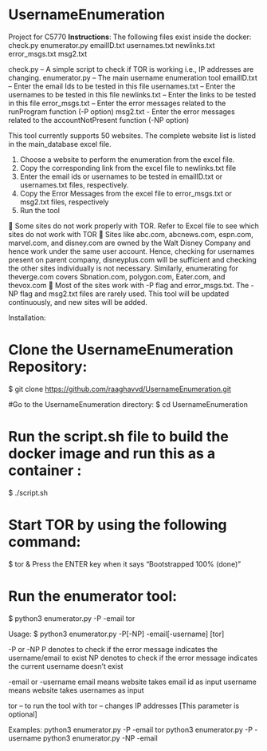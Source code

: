 # UsernameEnumeration
Project for C5770
**Instructions**:
The following files exist inside the docker:
check.py     enumerator.py     emailID.txt     usernames.txt     newlinks.txt     error_msgs.txt     msg2.txt       

check.py – A simple script to check if TOR is working i.e., IP addresses are changing.
enumerator.py – The main username enumeration tool
emailID.txt – Enter the email Ids to be tested in this file
usernames.txt – Enter the usernames to be tested in this file
newlinks.txt – Enter the links to be tested in this file
error_msgs.txt – Enter the error messages related to the runProgram function (-P option)
msg2.txt - Enter the error messages related to the accountNotPresent function (-NP option)

This tool currently supports 50 websites. The complete website list is listed in the main_database excel file. 
1.	Choose a website to perform the enumeration from the excel file.
2.	Copy the corresponding link from the excel file to newlinks.txt file
3.	Enter the email ids or usernames to be tested in emailID.txt or usernames.txt files, respectively.
4.	Copy the Error Messages from the excel file to error_msgs.txt or msg2.txt files, respectively
5.	Run the tool 

	Some sites do not work properly with TOR. Refer to Excel file to see which sites do not work with TOR
	Sites like abc.com, abcnews.com, espn.com, marvel.com, and disney.com are owned by the Walt Disney Company and hence work under the same user account. Hence, checking for usernames present on parent company, disneyplus.com will be sufficient and checking the other sites individually is not necessary. Similarly, enumerating for theverge.com covers Sbnation.com, polygon.com, Eater.com, and thevox.com
	Most of the sites work with -P flag and error_msgs.txt. The -NP flag and msg2.txt files are rarely used. This tool will be updated continuously, and new sites will be added. 




Installation:
# Clone the UsernameEnumeration Repository:
$ git clone https://github.com/raaghavvd/UsernameEnumeration.git 

#Go to the UsernameEnumeration directory:
$ cd UsernameEnumeration

# Run the script.sh file to build the docker image and run this as a container :
$ ./script.sh

# Start TOR by using the following command:
$ tor &
Press the ENTER key when it says “Bootstrapped 100% (done)”

# Run the enumerator tool:
$ python3 enumerator.py -P -email tor


Usage:
$ python3 enumerator.py -P[-NP] -email[-username] [tor]

-P or -NP     P denotes to check if the error message indicates the username/email to exist
                     NP denotes to check if the error message indicates the current username doesn’t exist

-email or -username         email means website takes email id as input
                                             username means website takes usernames as input

tor – to run the tool with tor – changes IP addresses [This parameter is optional]


Examples:
python3 enumerator.py -P -email tor
python3 enumerator.py -P -username
python3 enumerator.py -NP -email










